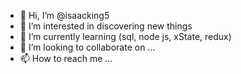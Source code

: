 - 👋 Hi, I’m @isaacking5
- 👀 I’m interested in discovering new things
- 🌱 I’m currently learning (sql, node js, xState, redux)
- 💞️ I’m looking to collaborate on ...
- 📫 How to reach me ...

<!---
isaacking5/isaacking5 is a ✨ special ✨ repository because its `README.md` (this file) appears on your GitHub profile.
You can click the Preview link to take a look at your changes.
--->
